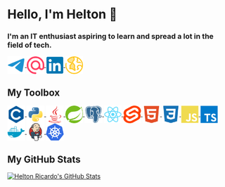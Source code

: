 # Hello, I'm Helton 🤠
### I'm an IT enthusiast aspiring to learn and spread a lot in the field of tech.

<a href="https://t.me/heltonricardo">
    <img align="center" src="assets/telegram.svg" title="Telegram: heltonricardo" height="40" width="40" />
</a>
<a href="mailto:contato@helton.info">
    <img align="center" src="assets/email.svg" title="E-mail: contato@helton.info" height="40" width="40" />
</a>
<a href="https://linkedin.com/in/heltonricardo">
    <img align="center" src="assets/linkedin.svg" title="LinkedIn: heltonricardo" height="40" width="40" />
</a>
<a href="https://helton.info">
    <img align="center" src="assets/site.svg" title="Site: helton.info" height="40" width="40" />
</a>

<br />

## My Toolbox
<a href="https://github.com/search?l=C&q=user%3Aheltonricardo&type=Repositories">
    <img align="center" src="assets/c.svg" title="C" width="40" height="40"/>
</a>
<a href="https://github.com/search?l=Python&q=user%3Aheltonricardo&type=Repositories">
    <img align="center" src="assets/python.svg" title="Python" width="40" height="40"/>
</a>
<a href="https://github.com/search?l=Java&q=user%3Aheltonricardo&type=Repositories">
    <img align="center" src="assets/java.svg" title="Java" width="40" height="40"/>
</a>
<a href="https://spring.io/">
    <img align="center" src="assets/spring.svg" title="Spring" width="40" height="40"/>
</a>
<a href="https://www.postgresql.org">
    <img align="center" src="assets/postgresql.svg" title="PostgreSQL" width="40" height="40"/>
</a>
<a href="https://github.com/search?q=user%3Aheltonricardo+react&type=Repositories">
    <img align="center" src="assets/react.svg" title="React" width="40" height="40"/>
</a>
<a href="https://github.com/search?l=Svelte&q=user%3Aheltonricardo&type=Repositories">
    <img align="center" src="assets/svelte.svg" title="Svelte" width="40" height="40"/>
</a>
<a href="https://www.w3.org/html/">
    <img align="center" src="assets/html.svg" title="HTML5" width="40" height="40"/>
</a>
<a href="https://www.w3schools.com/css/">
    <img align="center" src="assets/css.svg" title="CSS3" width="40" height="40"/>
</a>
<a href="https://github.com/search?l=JavaScript&q=user%3Aheltonricardo&type=Repositories">
    <img align="center" src="assets/javascript.svg" title="JavaScript" width="40" height="40"/>
</a>
<a href="https://github.com/search?l=TypeScript&q=user%3Aheltonricardo&type=Repositories">
    <img align="center" src="assets/typescript.svg" title="TypeScript" width="40" height="40"/>
</a>
<a href="https://www.docker.com/">
    <img align="center" src="assets/docker.svg" title="Docker" width="40" height="40"/>
</a>
<a href="https://www.jenkins.io">
    <img align="center" src="assets/jenkins.svg" title="Jenkins" width="40" height="40"/>
</a>
<a href="https://kubernetes.io">
    <img align="center" src="assets/kubernetes.svg" title="Kubernetes" width="40" height="40"/>
</a>

<br />

## My GitHub Stats
<a href="https://github.com/heltonricardo/github-readme-stats">
    <img title="Helton Ricardo's GitHub Stats"
src="https://github-readme-stats-alpha-ashen.vercel.app/api?username=heltonricardo&count_private=true&include_all_commits=true&show_icons=true&custom_title=Helton%20Ricardo&hide_border=true&border_radius=8&theme=tokyonight" />
</a>
